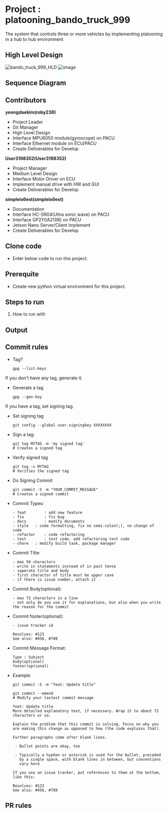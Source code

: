 # Project : platooning_bando_truck_999
The system that controls three or more vehicles by implementing platooning in a hub to hub environment

## High Level Design
![bando_truck_999_HLD](https://github.com/Intel-Edge-AI-SW-Developers-2nd-Platoon/platooning_bando_truck_999/assets/45201672/42225cf4-90c1-4001-b70e-d1f72436401d)
![image](https://github.com/Intel-Edge-AI-SW-Developers-2nd-Platoon/platooning_bando_truck_999/assets/45201672/474f715d-6610-4f62-a177-c4b9136d9dc8)

## Sequence Diagram

## Contributors

**yeongdaekim(roby238)**
- Project Leader
- Git Manager
- High Level Design
- Interface MPU6050 module(gyroscope) on PACU
- Interface Ethernet module on ECU/PACU
- Create Deliverables for Develop

**User3198352(User3198352)**
- Project Manager
- Medium Level Design
- Interface Motor Driver on ECU
- Implement manual drive with HW and GUI
- Create Deliverables for Develop

**simpleis6est(simpleis6est)**
- Documentation
- Interface HC-SR04(Ultra sonic wave) on PACU
- Interface GP2Y0A21(IR) on PACU
- Jetson Nano Server/Client Implement
- Create Deliverables for Develop


## Clone code
* Enter below code to run this project.

## Prerequite
* Create new python virtual environment for this project.

## Steps to run
1. How to run with 

## Output

## Commit rules
- Tag?
  ```
  gpg --list-keys
  ```
  
If you don't have any tag, generate it.
- Generate a tag
  ```
  gpg --gen-key
  ```

If you have a tag, set signing tag.
- Set signing tag
  ```
  git config --global user.signingkey XXXXXXXX
  ```
  
- Sign a tag:
  ```
  git tag MYTAG -m 'my signed tag'
  # Creates a signed tag
  ```

- Verify signed tag
  ```
  git tag -v MYTAG
  # Verifies the signed tag
  ```

- Do Signing Commit
  ```
  git commit -S -m "YOUR_COMMIT_MESSAGE"
  # Creates a signed commit
  ```

- Commit Types:
  ```
  - feat 		: add new feature
  - fix 		: fix bug
  - docs 		: modify documents
  - style 	: code formatting, fix no semi-colon(;), no change of code
  - refactor 	: code refactoring
  - test 		: test code, add refactoring test code
  - chore 	: modify build task, package manager
  ```

- Commit Title:
  ```
  - max 50 charactors
  - write in statements instead of in past tense
  - saperate title and body
  - first charactor of title must be upper case
  - if there is issue number, attach it
  ```

- Commit Body(optional):
  ```
  - max 72 charactors in a line
  - not only do you use it for explanations, but also when you write the reason for the commit
  ```

- Commit footer(optional):
  ```
  - issue tracker id
  ```
  ```
  Resolves: #123
  See also: #456, #789
  ```

- Commit Message Format: 
  ```
  Type : Subject
  body(optional)
  footer(optional)
  ```

- Example
  ```
  git commit -S -m "feat: Update title"
  ```

  ```
  git commit --amend
  # Modify your lastest commit message
  ```

  ```
  feat: Update title
  More detailed explanatory text, if necessary. Wrap it to about 72
  characters or so. 
  
  Explain the problem that this commit is solving. Focus on why you
  are making this change as opposed to how (the code explains that).
  
  Further paragraphs come after blank lines.
  
   - Bullet points are okay, too
  
   - Typically a hyphen or asterisk is used for the bullet, preceded
     by a single space, with blank lines in between, but conventions
     vary here
  
  If you use an issue tracker, put references to them at the bottom,
  like this:
  
  Resolves: #123
  See also: #456, #789
  ``` 

## PR rules
